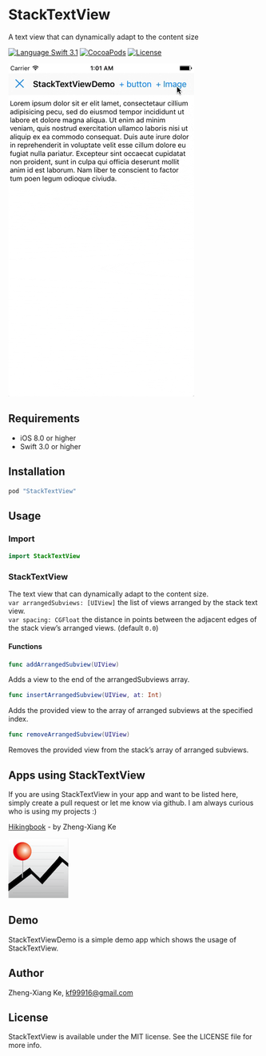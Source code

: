 # StackTextView
A text view that can dynamically adapt to the content size

[![Language Swift 3.1](https://img.shields.io/badge/Language-Swift%203.1-orange.svg?style=flat)](https://swift.org)
[![CocoaPods](https://img.shields.io/cocoapods/v/StackTextView.svg)](#cocoapods)
[![License](https://img.shields.io/github/license/kf99916/StackTextView.svg)](LICENSE)

![StackTextView](/screenshots/stackTextView.gif "StackTextView")

## Requirements

- iOS 8.0 or higher
- Swift 3.0 or higher

## Installation

```ruby
pod "StackTextView"
```

## Usage

### Import

```swift
import StackTextView
```

### StackTextView

The text view that can dynamically adapt to the content size.  
`var arranged​Subviews: [UIView]` the list of views arranged by the stack text view.   
`var spacing: CGFloat` the distance in points between the adjacent edges of the stack view’s arranged views. (default `0.0`) 

#### Functions

```swift
func addArrangedSubview(UIView)
```
Adds a view to the end of the arranged​Subviews array.

```swift
func insert​Arranged​Subview(UIView, at:​ Int)
```
Adds the provided view to the array of arranged subviews at the specified index.

```swift
func remove​Arranged​Subview(UIView)
```
Removes the provided view from the stack’s array of arranged subviews. 

## Apps using StackTextView

If you are using StackTextView in your app and want to be listed here, simply create a pull request or let me know via github. I am always curious who is using my projects :)

[Hikingbook](https://itunes.apple.com/app/id1067838748) - by Zheng-Xiang Ke

![Hikingbook](apps/Hikingbook.png)

## Demo

StackTextViewDemo is a simple demo app which shows the usage of StackTextView.

## Author

Zheng-Xiang Ke, kf99916@gmail.com

## License

StackTextView is available under the MIT license. See the LICENSE file for more info.